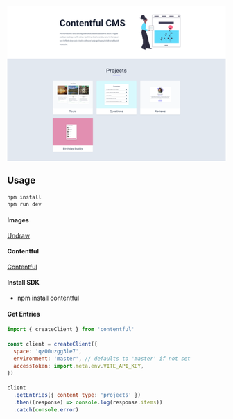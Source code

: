 ![Demo](./demo.png)

## Usage

```sh
npm install
npm run dev
```

#### Images

[Undraw](https://undraw.co/)

#### Contentful

[Contentful ](https://www.contentful.com/)

#### Install SDK

- npm install contentful

#### Get Entries

```js
import { createClient } from 'contentful'

const client = createClient({
  space: 'qz00uzgg3le7',
  environment: 'master', // defaults to 'master' if not set
  accessToken: import.meta.env.VITE_API_KEY,
})

client
  .getEntries({ content_type: 'projects' })
  .then((response) => console.log(response.items))
  .catch(console.error)
```
